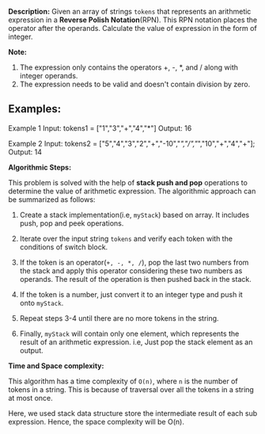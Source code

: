 **Description:**
Given an array of strings `tokens` that represents an arithmetic expression in a **Reverse Polish Notation**(RPN). This RPN notation places the operator after the operands. Calculate the value of expression in the form of integer. 

**Note:**
1. The expression only contains the operators +, -, *, and / along with integer operands.
2. The expression needs to be valid and doesn't contain division by zero.

## Examples:
Example 1
Input:  tokens1 = ["1","3","+","4","*"]
Output: 16


Example 2
Input: tokens2 = ["5","4","3","2","+","-10","*","/","*","10","+","4","+"];
Output: 14


**Algorithmic Steps:**

This problem is solved with the help of **stack push and pop** operations to determine the value of arithmetic expression. The algorithmic approach can be summarized as follows:
   
1. Create a stack implementation(i.e, `myStack`) based on array. It includes push, pop and peek operations.
   
2. Iterate over the input string `tokens` and verify each token with the conditions of switch block.

3. If the token is an operator(`+, -, *, /`), pop the last two numbers from the stack and apply this operator considering these two numbers as operands. The result of the operation is then pushed back in the stack.
   
4. If the token is a number, just convert it to an integer type and push it onto `myStack`. 

5. Repeat steps 3-4 until there are no more tokens in the string.

6. Finally, `myStack` will contain only one element, which represents the result of an arithmetic expression. i.e, Just pop the stack element as an output.


**Time and Space complexity:**

This algorithm has a time complexity of `O(n)`, where `n` is the number of tokens in a string. This is because of traversal over all the tokens in a string at most once. 

Here, we used stack data structure store the intermediate result of each sub expression. Hence, the space complexity will be O(n).